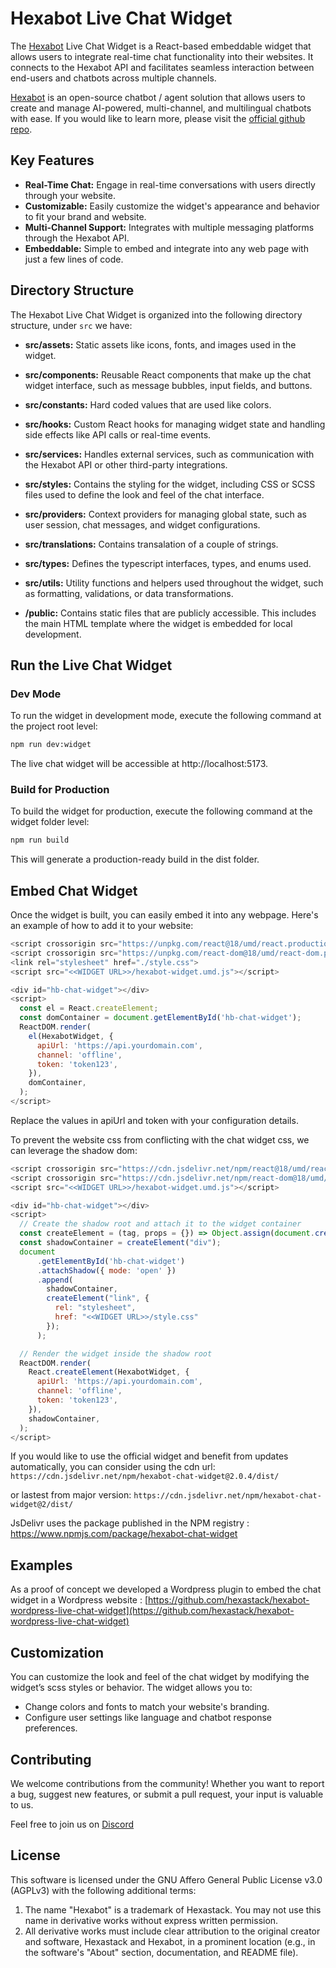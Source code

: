 # Hexabot Live Chat Widget
The [Hexabot](https://hexabot.ai/) Live Chat Widget is a React-based embeddable widget that allows users to integrate real-time chat functionality into their websites. It connects to the Hexabot API and facilitates seamless interaction between end-users and chatbots across multiple channels.

[Hexabot](https://hexabot.ai/) is an open-source chatbot / agent solution that allows users to create and manage AI-powered, multi-channel, and multilingual chatbots with ease. If you would like to learn more, please visit the [official github repo](https://github.com/Hexastack/Hexabot/).

## Key Features
- **Real-Time Chat:** Engage in real-time conversations with users directly through your website.
- **Customizable:** Easily customize the widget's appearance and behavior to fit your brand and website.
- **Multi-Channel Support:** Integrates with multiple messaging platforms through the Hexabot API.
- **Embeddable:** Simple to embed and integrate into any web page with just a few lines of code.

## Directory Structure
The Hexabot Live Chat Widget is organized into the following directory structure, under `src` we have:

- **src/assets:** Static assets like icons, fonts, and images used in the widget.
- **src/components:** Reusable React components that make up the chat widget interface, such as message bubbles, input fields, and buttons.
- **src/constants:** Hard coded values that are used like colors.
- **src/hooks:** Custom React hooks for managing widget state and handling side effects like API calls or real-time events.
- **src/services:** Handles external services, such as communication with the Hexabot API or other third-party integrations.
- **src/styles:** Contains the styling for the widget, including CSS or SCSS files used to define the look and feel of the chat interface.
- **src/providers:** Context providers for managing global state, such as user session, chat messages, and widget configurations.
- **src/translations:** Contains transalation of a couple of strings.
- **src/types:** Defines the typescript interfaces, types, and enums used.
- **src/utils:** Utility functions and helpers used throughout the widget, such as formatting, validations, or data transformations.


- **/public:** Contains static files that are publicly accessible. This includes the main HTML template where the widget is embedded for local development.

## Run the Live Chat Widget

### Dev Mode
To run the widget in development mode, execute the following command at the project root level:
```bash
npm run dev:widget
```

The live chat widget will be accessible at http://localhost:5173.


### Build for Production
To build the widget for production, execute the following command at the widget folder level:
```bash
npm run build
```
This will generate a production-ready build in the dist folder.

## Embed Chat Widget
Once the widget is built, you can easily embed it into any webpage. Here's an example of how to add it to your website:


```js
<script crossorigin src="https://unpkg.com/react@18/umd/react.production.min.js"></script>
<script crossorigin src="https://unpkg.com/react-dom@18/umd/react-dom.production.min.js"></script>
<link rel="stylesheet" href="./style.css">
<script src="<<WIDGET URL>>/hexabot-widget.umd.js"></script>

<div id="hb-chat-widget"></div>
<script>
  const el = React.createElement;
  const domContainer = document.getElementById('hb-chat-widget');
  ReactDOM.render(
    el(HexabotWidget, {
      apiUrl: 'https://api.yourdomain.com',
      channel: 'offline',
      token: 'token123',
    }),
    domContainer,
  );
</script>
```
Replace the values in apiUrl and token with your configuration details.

To prevent the website css from conflicting with the chat widget css, we can leverage the shadow dom: 
```js
<script crossorigin src="https://cdn.jsdelivr.net/npm/react@18/umd/react.production.min.js"></script>
<script crossorigin src="https://cdn.jsdelivr.net/npm/react-dom@18/umd/react-dom.production.min.js"></script>
<script src="<<WIDGET URL>>/hexabot-widget.umd.js"></script>

<div id="hb-chat-widget"></div>
<script>
  // Create the shadow root and attach it to the widget container
  const createElement = (tag, props = {}) => Object.assign(document.createElement(tag), props);
  const shadowContainer = createElement("div");
  document
      .getElementById('hb-chat-widget')
      .attachShadow({ mode: 'open' })
      .append( 
        shadowContainer,
        createElement("link", {
          rel: "stylesheet",
          href: "<<WIDGET URL>>/style.css"
        });
      );

  // Render the widget inside the shadow root
  ReactDOM.render(
    React.createElement(HexabotWidget, {
      apiUrl: 'https://api.yourdomain.com',
      channel: 'offline',
      token: 'token123',
    }),
    shadowContainer,
  );
</script>
```

If you would like to use the official widget and benefit from updates automatically, you can consider using the cdn url: 
`https://cdn.jsdelivr.net/npm/hexabot-chat-widget@2.0.4/dist/`

or lastest from major version:
`https://cdn.jsdelivr.net/npm/hexabot-chat-widget@2/dist/`

JsDelivr uses the package published in the NPM registry : https://www.npmjs.com/package/hexabot-chat-widget

## Examples
As a proof of concept we developed a Wordpress plugin to embed the chat widget in a Wordpress website : [https://github.com/hexastack/hexabot-wordpress-live-chat-widget](https://github.com/hexastack/hexabot-wordpress-live-chat-widget)

## Customization
You can customize the look and feel of the chat widget by modifying the widget’s scss styles or behavior. The widget allows you to:

- Change colors and fonts to match your website's branding.
- Configure user settings like language and chatbot response preferences.

## Contributing 
We welcome contributions from the community! Whether you want to report a bug, suggest new features, or submit a pull request, your input is valuable to us.

Feel free to join us on [Discord](https://discord.gg/rNb9t2MFkG)

## License
This software is licensed under the GNU Affero General Public License v3.0 (AGPLv3) with the following additional terms:

1. The name "Hexabot" is a trademark of Hexastack. You may not use this name in derivative works without express written permission.
2. All derivative works must include clear attribution to the original creator and software, Hexastack and Hexabot, in a prominent location (e.g., in the software's "About" section, documentation, and README file).
